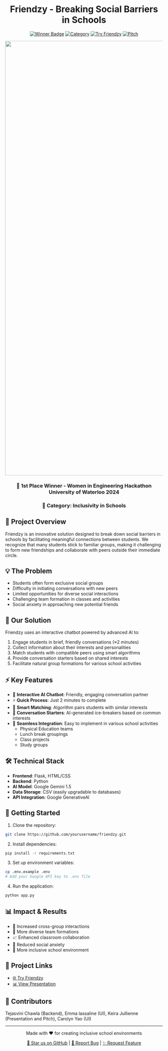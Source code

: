 <div align="center">
  <h1> Friendzy - Breaking Social Barriers in Schools </h1>

</div>
<div align="center">

[![Winner Badge](https://img.shields.io/badge/🏆_1st_Place-2024_WiE_Hackathon-FFD700?style=for-the-badge)](https://www.instagram.com/p/DCm-RtApipb/?utm_source=ig_web_copy_link&igsh=MzRlODBiNWFlZA==)
[![Category](https://img.shields.io/badge/Category-Inclusivity_in_Schools-9cf?style=for-the-badge)](https://www.instagram.com/p/DCm-RtApipb/?utm_source=ig_web_copy_link&igsh=MzRlODBiNWFlZA==)
[![Try Friendzy](https://img.shields.io/badge/Try_Friendzy-Launch_App-ff69b4?style=for-the-badge)](https://sites.google.com/view/friendzy/check-in?authuser=0)
[![Pitch](https://img.shields.io/badge/View_Pitch-Canva-00C4CC?style=for-the-badge)](https://www.canva.com/design/DAGWpj69KkU/-Q3t1Ixn7inxLYOxxrchdw/view)

<img width="1383" alt="Friendzy Banner" src="https://github.com/user-attachments/assets/7c03182f-3fc4-424f-a304-403cc22ae0a7">

### 🌟 1st Place Winner - Women in Engineering Hackathon University of Waterloo 2024
### 🎯 Category: Inclusivity in Schools

</div>

## 🚀 Project Overview

Friendzy is an innovative solution designed to break down social barriers in schools by facilitating meaningful connections between students. We recognize that many students stick to familiar groups, making it challenging to form new friendships and collaborate with peers outside their immediate circle.

## 💡 The Problem

- Students often form exclusive social groups
- Difficulty in initiating conversations with new peers
- Limited opportunities for diverse social interactions
- Challenging team formation in classes and activities
- Social anxiety in approaching new potential friends

## 🎯 Our Solution

Friendzy uses an interactive chatbot powered by advanced AI to:
1. Engage students in brief, friendly conversations (≈2 minutes)
2. Collect information about their interests and personalities
3. Match students with compatible peers using smart algorithms
4. Provide conversation starters based on shared interests
5. Facilitate natural group formations for various school activities

## ⚡ Key Features

- 🤖 **Interactive AI Chatbot**: Friendly, engaging conversation partner
- ⚡ **Quick Process**: Just 2 minutes to complete
- 🤝 **Smart Matching**: Algorithm pairs students with similar interests
- 💭 **Conversation Starters**: AI-generated ice-breakers based on common interests
- 🔄 **Seamless Integration**: Easy to implement in various school activities
  - Physical Education teams
  - Lunch break groupings
  - Class projects
  - Study groups

## 🛠️ Technical Stack

- **Frontend**: Flask, HTML/CSS
- **Backend**: Python
- **AI Model**: Google Gemini 1.5
- **Data Storage**: CSV (easily upgradable to databases)
- **API Integration**: Google GenerativeAI

## 🚀 Getting Started

1. Clone the repository:
```bash
git clone https://github.com/yourusername/friendzy.git
```

2. Install dependencies:
```bash
pip install -r requirements.txt
```

3. Set up environment variables:
```bash
cp .env.example .env
# Add your Google API key to .env file
```

4. Run the application:
```bash
python app.py
```

## 📊 Impact & Results

- 🎯 Increased cross-group interactions
- 🤝 More diverse team formations
- 📈 Enhanced classroom collaboration
- 💪 Reduced social anxiety
- 🌈 More inclusive school environment

## 🌟 Project Links

- [🌐 Try Friendzy](https://sites.google.com/view/friendzy/talk-with-zye)
- [📊 View Presentation](https://www.canva.com/design/DAGWpj69KkU/-Q3t1Ixn7inxLYOxxrchdw/view)

## 👥 Contributors

Tejasvini Chawla (Backend), Emma lassaline (UI), Keira Jullienne (Presentation and Pitch), Carolyn Yao (UI)

---

<div align="center">

Made with ❤️ for creating inclusive school environments

[🌟 Star us on GitHub](https://github.com/yourusername/friendzy) | [🐛 Report Bug](https://github.com/yourusername/friendzy/issues) | [✨ Request Feature](https://github.com/yourusername/friendzy/issues)

</div>

